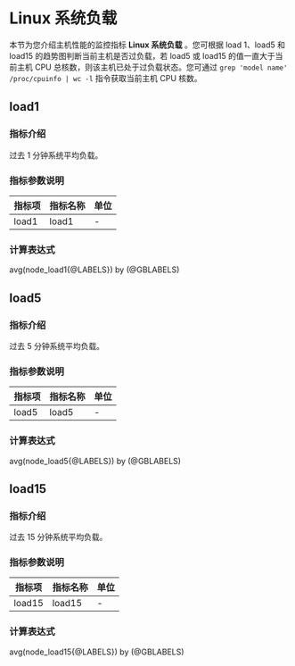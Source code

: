 # Linux 系统负载

本节为您介绍主机性能的监控指标 **Linux 系统负载** 。您可根据 load 1、load5 和 load15 的趋势图判断当前主机是否过负载，若 load5 或 load15 的值一直大于当前主机 CPU 总核数，则该主机已处于过负载状态。您可通过 `grep 'model name' /proc/cpuinfo | wc -l` 指令获取当前主机 CPU 核数。

## load1

### 指标介绍

过去 1 分钟系统平均负载。

### 指标参数说明

| **指标项** | **指标名称** | **单位** |
|---------|----------|--------|
| load1   | load1    | -      |

### 计算表达式

avg(node_load1{@LABELS}) by (@GBLABELS)

## load5

### 指标介绍

过去 5 分钟系统平均负载。

### 指标参数说明

| **指标项** | **指标名称** | **单位** |
|---------|----------|--------|
| load5   | load5    | -      |

### 计算表达式

avg(node_load5{@LABELS}) by (@GBLABELS)

## load15

### 指标介绍

过去 15 分钟系统平均负载。

### 指标参数说明

| **指标项** | **指标名称** | **单位** |
|---------|----------|--------|
| load15  | load15   | -      |

### 计算表达式

avg(node_load15{@LABELS}) by (@GBLABELS)

